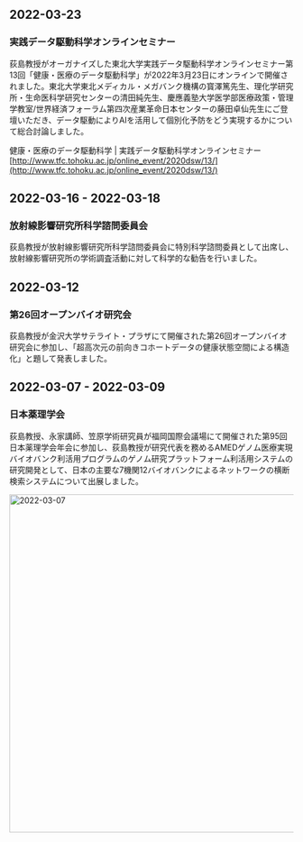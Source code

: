 ## 2022-03-23
### 実践データ駆動科学オンラインセミナー
荻島教授がオーガナイズした東北大学実践データ駆動科学オンラインセミナー第13回「健康・医療のデータ駆動科学」が2022年3月23日にオンラインで開催されました。東北大学東北メディカル・メガバンク機構の寳澤篤先生、理化学研究所・生命医科学研究センターの清田純先生、慶應義塾大学医学部医療政策・管理学教室/世界経済フォーラム第四次産業革命日本センターの藤田卓仙先生にご登壇いただき、データ駆動によりAIを活用して個別化予防をどう実現するかについて総合討論しました。

健康・医療のデータ駆動科学 | 実践データ駆動科学オンラインセミナー  
[http://www.tfc.tohoku.ac.jp/online_event/2020dsw/13/](http://www.tfc.tohoku.ac.jp/online_event/2020dsw/13/)

## 2022-03-16 - 2022-03-18
### 放射線影響研究所科学諮問委員会
荻島教授が放射線影響研究所科学諮問委員会に特別科学諮問委員として出席し、放射線影響研究所の学術調査活動に対して科学的な勧告を行いました。

## 2022-03-12
### 第26回オープンバイオ研究会
荻島教授が金沢大学サテライト・プラザにて開催された第26回オープンバイオ研究会に参加し、「超高次元の前向きコホートデータの健康状態空間による構造化」と題して発表しました。

## 2022-03-07 - 2022-03-09
### 日本薬理学会
荻島教授、永家講師、笠原学術研究員が福岡国際会議場にて開催された第95回日本薬理学会年会に参加し、荻島教授が研究代表を務めるAMEDゲノム医療実現バイオバンク利活用プログラムのゲノム研究プラットフォーム利活用システムの研究開発として、日本の主要な7機関12バイオバンクによるネットワークの横断検索システムについて出展しました。

<img src="https://raw.githubusercontent.com/ogishimalab/ogishimalab.github.io/main/posts/image/2022-03-07.jpeg" alt="2022-03-07" width="600">
